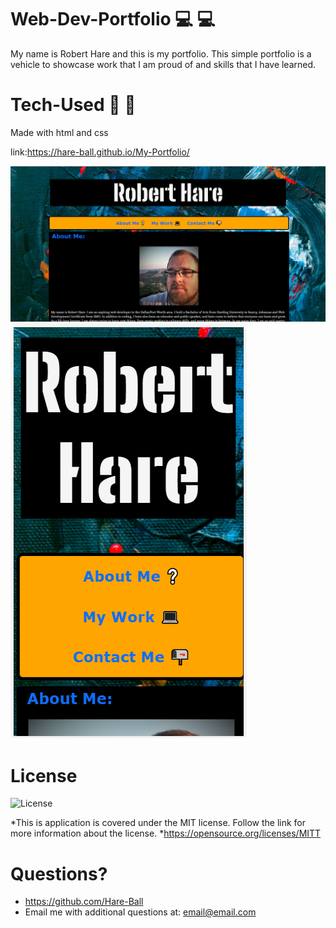 # Web-Dev-Portfolio 💻 :computer: 

My name is Robert Hare and this is my portfolio. This simple portfolio is a vehicle to showcase work that I am proud of and skills that I have learned.

# Tech-Used 🔨 :hammer:

Made with html and css

link:https://hare-ball.github.io/My-Portfolio/

<img src="./Assets/images/Portfolio Screengrab.png" alt="Portfolio Picture">
<img src="./Assets/images/Portfolio Screengrab Responsive.png" alt="Portfolio Picture">

# License
![License](https://img.shields.io/badge/License-MIT-green.svg)

*This is application is covered under the MIT license. Follow the link for more information about the license.
*https://opensource.org/licenses/MITT

# Questions?
* https://github.com/Hare-Ball
* Email me with additional questions at: email@email.com
